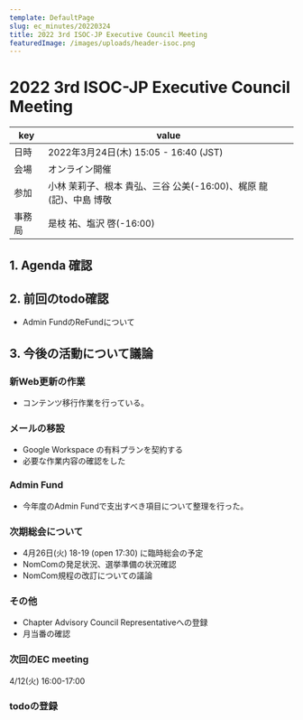 ```yaml
---
template: DefaultPage
slug: ec_minutes/20220324
title: 2022 3rd ISOC-JP Executive Council Meeting 
featuredImage: /images/uploads/header-isoc.png
---
```


# 2022 3rd ISOC-JP Executive Council Meeting

|key|value|
|---|------|
|日時| 2022年3月24日(木) 15:05 - 16:40 (JST) |
|会場|オンライン開催|
|参加|小林 茉莉子、根本 貴弘、三谷 公美(-16:00)、梶原 龍(記)、中島 博敬|
|事務局|是枝 祐、塩沢 啓(-16:00)|

## 1. Agenda 確認

## 2. 前回のtodo確認

- Admin FundのReFundについて

## 3. 今後の活動について議論

### 新Web更新の作業

- コンテンツ移行作業を行っている。

### メールの移設

- Google Workspace の有料プランを契約する
- 必要な作業内容の確認をした

### Admin Fund

- 今年度のAdmin Fundで支出すべき項目について整理を行った。

### 次期総会について

- 4月26日(火) 18-19 (open 17:30) に臨時総会の予定
- NomComの発足状況、選挙準備の状況確認
- NomCom規程の改訂についての議論

### その他

- Chapter Advisory Council Representativeへの登録
- 月当番の確認

### 次回のEC meeting

4/12(火) 16:00-17:00

### todoの登録
